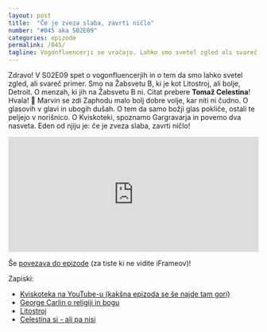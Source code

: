 ```yaml
---
layout: post
title:  "Če je zveza slaba, zavrti ničlo"
number: "#045 aka S02E09"
categories: epizode
permalink: /045/
tagline: Vogonfluencerji se vračajo. Lahko smo svetel zgled ali svareč primer. Žabsvet B je kot Litostroj, ali bolje, Detroit. Marvin je dobre volje. Glasovi v glavi so glasni. Citat prebere Tomaž Celestina.
---
```


Zdravo! V S02E09 spet o vogonfluencerjih in o tem da smo lahko svetel zgled, ali svareč primer. Smo na Žabsvetu B, ki je kot Litostroj, ali bolje, Detroit. O menzah, ki jih na Žabsvetu B ni. Citat prebere **Tomaž Celestina**! Hvala! 🙏 Marvin se zdi Zaphodu malo bolj dobre volje, kar niti ni čudno. O glasovih v glavi in ubogih dušah. O tem da samo božji glas pokliče, ostali te peljejo v norišnico. O Kviskoteki, spoznamo Gargravarja in povemo dva nasveta. Eden od njiju je: če je zveza slaba, zavrti ničlo! 

<iframe src="https://open.spotify.com/embed-podcast/episode/2vPRqBaA1ugzuuy3fAGzeH" width="100%" height="232" frameborder="0" allowtransparency="true" allow="encrypted-media"></iframe>

Še [povezava do epizode](https://apple.co/2PqPndv) (za tiste ki ne vidite iFrameov)!

Zapiski:
- [Kviskoteka na YouTube-u (kakšna epizoda se še najde tam gori)](https://www.youtube.com/results?search_query=kviskoteka)
- [George Carlin o religiji in bogu](https://www.youtube.com/watch?v=gPOfurmrjxo)
- [Litostroj](https://sl.wikipedia.org/wiki/Litostroj)
- [Celestina si - ali pa nisi](http://celestina.si/)
